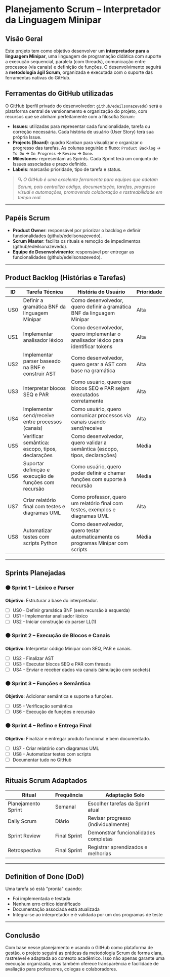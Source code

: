 # Planejamento Scrum – Interpretador da Linguagem Minipar

## Visão Geral
Este projeto tem como objetivo desenvolver um **interpretador para a linguagem Minipar**, uma linguagem de programação didática com suporte a execução sequencial, paralela (com threads), comunicação entre processos (via canais) e definição de funções. O desenvolvimento seguirá a **metodologia ágil Scrum**, organizada e executada com o suporte das ferramentas nativas do GitHub.

## Ferramentas do GitHub utilizadas
O GitHub (perfil privado do desenvolvedor: `github/edeilsonazevedo`) será a plataforma central de versionamento e organização do projeto, com recursos que se alinham perfeitamente com a filosofia Scrum:

- **Issues**: utilizadas para representar cada funcionalidade, tarefa ou correção necessária. Cada história de usuário (User Story) terá sua própria Issue.
- **Projects (Board)**: quadro Kanban para visualizar e organizar o progresso das tarefas. As colunas seguirão o fluxo: `Product Backlog` → `To Do` → `In Progress` → `Review` → `Done`.
- **Milestones**: representam as Sprints. Cada Sprint terá um conjunto de Issues associadas e prazo definido.
- **Labels**: marcarão prioridade, tipo de tarefa e status.

> 🔍 *O GitHub é uma excelente ferramenta para equipes que adotam Scrum, pois centraliza código, documentação, tarefas, progresso visual e automações, promovendo colaboração e rastreabilidade em tempo real.*

---

## Papéis Scrum
- **Product Owner**: responsável por priorizar o backlog e definir funcionalidades (github/edeilsonazevedo).
- **Scrum Master**: facilita os rituais e remoção de impedimentos (github/edeilsonazevedo).
- **Equipe de Desenvolvimento**: responsável por entregar as funcionalidades (github/edeilsonazevedo).

---

## Product Backlog (Histórias e Tarefas)

| ID  | Tarefa Técnica                                                  | História do Usuário                                                                   | Prioridade |
|-----|------------------------------------------------------------------|----------------------------------------------------------------------------------------|------------|
| US0 | Definir a gramática BNF da linguagem Minipar                    | Como desenvolvedor, quero definir a gramática BNF da linguagem Minipar                | Alta       |
| US1 | Implementar analisador léxico                                   | Como desenvolvedor, quero implementar o analisador léxico para identificar tokens     | Alta       |
| US2 | Implementar parser baseado na BNF e construir AST               | Como desenvolvedor, quero gerar a AST com base na gramática                          | Alta       |
| US3 | Interpretar blocos SEQ e PAR                                     | Como usuário, quero que blocos SEQ e PAR sejam executados corretamente                | Alta       |
| US4 | Implementar send/receive entre processos (canais)               | Como usuário, quero comunicar processos via canais usando send/receive                | Alta       |
| US5 | Verificar semântica: escopo, tipos, declarações                 | Como desenvolvedor, quero validar a semântica (escopo, tipos, declarações)            | Média      |
| US6 | Suportar definição e execução de funções com recursão          | Como usuário, quero poder definir e chamar funções com suporte à recursão             | Média      |
| US7 | Criar relatório final com testes e diagramas UML                | Como professor, quero um relatório final com testes, exemplos e diagramas UML         | Alta       |
| US8 | Automatizar testes com scripts Python                           | Como desenvolvedor, quero testar automaticamente os programas Minipar com scripts     | Média      |


---

## Sprints Planejadas

### 🟠 Sprint 1 – Léxico e Parser
**Objetivo**: Estruturar a base do interpretador.

- [ ] US0 - Definir gramática BNF (sem recursão à esquerda)
- [ ] US1 - Implementar analisador léxico
- [ ] US2 - Iniciar construção do parser LL(1)

### 🟠 Sprint 2 – Execução de Blocos e Canais
**Objetivo**: Interpretar código Minipar com SEQ, PAR e canais.

- [ ] US2 - Finalizar AST
- [ ] US3 - Executar blocos SEQ e PAR com threads
- [ ] US4 - Enviar e receber dados via canais (simulação com sockets)

### 🟠 Sprint 3 – Funções e Semântica
**Objetivo**: Adicionar semântica e suporte a funções.

- [ ] US5 - Verificação semântica
- [ ] US6 - Execução de funções e recursão

### 🟠 Sprint 4 – Refino e Entrega Final
**Objetivo**: Finalizar e entregar produto funcional e bem documentado.

- [ ] US7 - Criar relatório com diagramas UML
- [ ] US8 - Automatizar testes com scripts
- [ ] Documentar tudo no GitHub

---

## Rituais Scrum Adaptados
| Ritual              | Frequência    | Adaptação Solo                        |
|---------------------|---------------|---------------------------------------|
| Planejamento Sprint | Semanal       | Escolher tarefas da Sprint atual      |
| Daily Scrum         | Diário        | Revisar progresso (individualmente)   |
| Sprint Review       | Final Sprint  | Demonstrar funcionalidades completas  |
| Retrospectiva       | Final Sprint  | Registrar aprendizados e melhorias    |

---

## Definition of Done (DoD)
Uma tarefa só está "pronta" quando:
- Foi implementada e testada
- Nenhum erro crítico identificado
- Documentação associada está atualizada
- Integra-se ao interpretador e é validada por um dos programas de teste

---

## Conclusão
Com base nesse planejamento e usando o GitHub como plataforma de gestão, o projeto seguirá as práticas da metodologia Scrum de forma clara, rastreável e adaptada ao contexto acadêmico. Isso não apenas garante uma execução organizada, mas também oferece transparência e facilidade de avaliação para professores, colegas e colaboradores.

